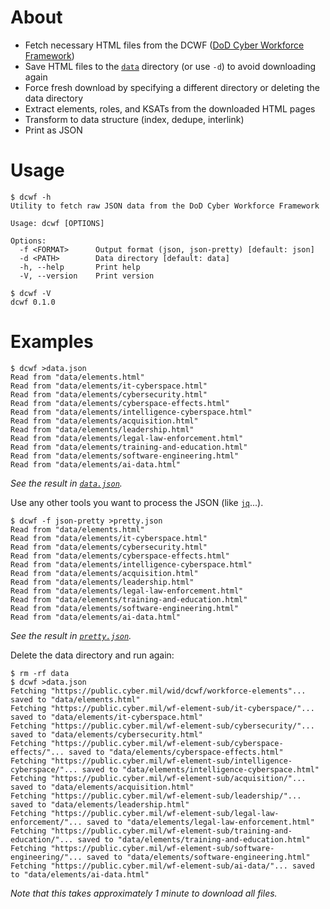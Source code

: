 # About

* Fetch necessary HTML files from the DCWF ([DoD Cyber Workforce Framework])
* Save HTML files to the [`data`] directory (or use `-d`) to avoid downloading again
* Force fresh download by specifying a different directory or deleting the data directory
* Extract elements, roles, and KSATs from the downloaded HTML pages
* Transform to data structure (index, dedupe, interlink)
* Print as JSON

# Usage

```text
$ dcwf -h
Utility to fetch raw JSON data from the DoD Cyber Workforce Framework

Usage: dcwf [OPTIONS]

Options:
  -f <FORMAT>      Output format (json, json-pretty) [default: json]
  -d <PATH>        Data directory [default: data]
  -h, --help       Print help
  -V, --version    Print version
```

```text
$ dcwf -V
dcwf 0.1.0
```

# Examples

```text
$ dcwf >data.json
Read from "data/elements.html"
Read from "data/elements/it-cyberspace.html"
Read from "data/elements/cybersecurity.html"
Read from "data/elements/cyberspace-effects.html"
Read from "data/elements/intelligence-cyberspace.html"
Read from "data/elements/acquisition.html"
Read from "data/elements/leadership.html"
Read from "data/elements/legal-law-enforcement.html"
Read from "data/elements/training-and-education.html"
Read from "data/elements/software-engineering.html"
Read from "data/elements/ai-data.html"
```

*See the result in [`data.json`].*

Use any other tools you want to process the JSON (like [`jq`]...).

```text
$ dcwf -f json-pretty >pretty.json
Read from "data/elements.html"
Read from "data/elements/it-cyberspace.html"
Read from "data/elements/cybersecurity.html"
Read from "data/elements/cyberspace-effects.html"
Read from "data/elements/intelligence-cyberspace.html"
Read from "data/elements/acquisition.html"
Read from "data/elements/leadership.html"
Read from "data/elements/legal-law-enforcement.html"
Read from "data/elements/training-and-education.html"
Read from "data/elements/software-engineering.html"
Read from "data/elements/ai-data.html"
```

*See the result in [`pretty.json`].*

Delete the data directory and run again:

```text
$ rm -rf data
$ dcwf >data.json
Fetching "https://public.cyber.mil/wid/dcwf/workforce-elements"... saved to "data/elements.html"
Fetching "https://public.cyber.mil/wf-element-sub/it-cyberspace/"... saved to "data/elements/it-cyberspace.html"
Fetching "https://public.cyber.mil/wf-element-sub/cybersecurity/"... saved to "data/elements/cybersecurity.html"
Fetching "https://public.cyber.mil/wf-element-sub/cyberspace-effects/"... saved to "data/elements/cyberspace-effects.html"
Fetching "https://public.cyber.mil/wf-element-sub/intelligence-cyberspace/"... saved to "data/elements/intelligence-cyberspace.html"
Fetching "https://public.cyber.mil/wf-element-sub/acquisition/"... saved to "data/elements/acquisition.html"
Fetching "https://public.cyber.mil/wf-element-sub/leadership/"... saved to "data/elements/leadership.html"
Fetching "https://public.cyber.mil/wf-element-sub/legal-law-enforcement/"... saved to "data/elements/legal-law-enforcement.html"
Fetching "https://public.cyber.mil/wf-element-sub/training-and-education/"... saved to "data/elements/training-and-education.html"
Fetching "https://public.cyber.mil/wf-element-sub/software-engineering/"... saved to "data/elements/software-engineering.html"
Fetching "https://public.cyber.mil/wf-element-sub/ai-data/"... saved to "data/elements/ai-data.html"
```

*Note that this takes approximately 1 minute to download all files.*
  
[`data`]: data
[`data.json`]: data.json
[`jq`]: https://jqlang.github.io/jq/
[`pretty.json`]: pretty.json
[DoD Cyber Workforce Framework]: https://public.cyber.mil/cw/dcwf/

